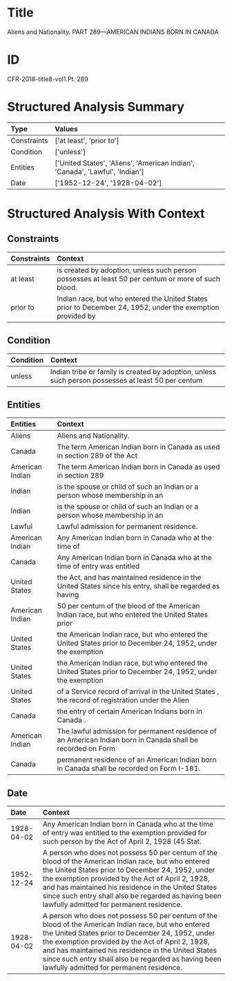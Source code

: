 # Title

 Aliens and Nationality. PART 289—AMERICAN INDIANS BORN IN CANADA


# ID

 CFR-2018-title8-vol1.Pt. 289


# Structured Analysis Summary

| Type        | Values                                                                       |
|:------------|:-----------------------------------------------------------------------------|
| Constraints | ['at least', 'prior to']                                                     |
| Condition   | ['unless']                                                                   |
| Entities    | ['United States', 'Aliens', 'American Indian', 'Canada', 'Lawful', 'Indian'] |
| Date        | ['1952-12-24', '1928-04-02']                                                 |


# Structured Analysis With Context

 


## Constraints

| Constraints   | Context                                                                                                    |
|:--------------|:-----------------------------------------------------------------------------------------------------------|
| at least      | is created by adoption, unless such person possesses at least  50 per centum or more of such blood.        |
| prior to      | Indian race, but who entered the United States prior to December 24, 1952, under the exemption provided by |


## Condition

| Condition   | Context                                                                                            |
|:------------|:---------------------------------------------------------------------------------------------------|
| unless      | Indian tribe or family is created by adoption, unless such person possesses at least 50 per centum |


## Entities

| Entities        | Context                                                                                                      |
|:----------------|:-------------------------------------------------------------------------------------------------------------|
| Aliens          | Aliens  and Nationality.                                                                                     |
| Canada          | The term American Indian born in  Canada as used in section 289 of the Act                                   |
| American Indian | The term  American Indian born in Canada as used in section 289                                              |
| Indian          | is the spouse or child of such an Indian  or a person whose membership in an                                 |
| Indian          | is the spouse or child of such an Indian  or a person whose membership in an                                 |
| Lawful          | Lawful  admission for permanent residence.                                                                   |
| American Indian | Any  American Indian born in Canada who at the time of                                                       |
| Canada          | Any American Indian born in  Canada who at the time of entry was entitled                                    |
| United States   | the Act, and has maintained residence in the United States since his entry, shall be regarded as having      |
| American Indian | 50 per centum of the blood of the American Indian race, but who entered the United States prior              |
| United States   | the American Indian race, but who entered the United States prior to December 24, 1952, under the exemption  |
| United States   | the American Indian race, but who entered the United States prior to December 24, 1952, under the exemption  |
| United States   | of a Service record of arrival in the United States , the record of registration under the Alien             |
| Canada          | the entry of certain American Indians born in Canada .                                                       |
| American Indian | The lawful admission for permanent residence of an  American Indian born in Canada shall be recorded on Form |
| Canada          | permanent residence of an American Indian born in Canada  shall be recorded on Form I-181.                   |


## Date

| Date       | Context                                                                                                                                                                                                                                                                                                                                                               |
|:-----------|:----------------------------------------------------------------------------------------------------------------------------------------------------------------------------------------------------------------------------------------------------------------------------------------------------------------------------------------------------------------------|
| 1928-04-02 | Any American Indian born in Canada who at the time of entry was entitled to the exemption provided for such person by the Act of April 2, 1928 (45 Stat.                                                                                                                                                                                                              |
| 1952-12-24 | A person who does not possess 50 per centum of the blood of the American Indian race, but who entered the United States prior to December 24, 1952, under the exemption provided by the Act of April 2, 1928, and has maintained his residence in the United States since such entry shall also be regarded as having been lawfully admitted for permanent residence. |
| 1928-04-02 | A person who does not possess 50 per centum of the blood of the American Indian race, but who entered the United States prior to December 24, 1952, under the exemption provided by the Act of April 2, 1928, and has maintained his residence in the United States since such entry shall also be regarded as having been lawfully admitted for permanent residence. |


